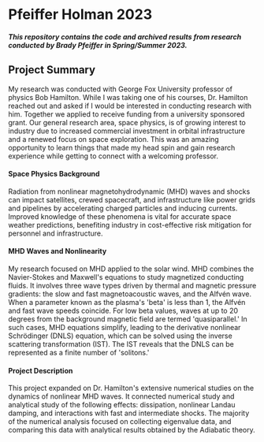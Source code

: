 # Pfeiffer Holman 2023
##### This repository contains the code and archived results from research conducted by Brady Pfeiffer in Spring/Summer 2023.

## Project Summary
My research was conducted with George Fox University professor of physics Bob Hamilton. While I was taking one of his courses, Dr. Hamilton reached out and asked if I would be interested in conducting research with him. Together we applied to receive funding from a university sponsored grant. Our general research area, space physics, is of growing interest to industry due to increased commercial investment in orbital infrastructure and a renewed focus on space exploration. This was an amazing opportunity to learn things that made my head spin and gain research experience while getting to connect with a welcoming professor.

#### Space Physics Background
Radiation from nonlinear magnetohydrodynamic (MHD) waves and shocks can impact satellites, crewed spacecraft, and infrastructure like power grids and pipelines by accelerating charged particles and inducing currents. Improved knowledge of these phenomena is vital for accurate space weather predictions, benefiting industry in cost-effective risk mitigation for personnel and infrastructure.

#### MHD Waves and Nonlinearity
My research focused on MHD applied to the solar wind. MHD combines the Navier-Stokes and Maxwell's equations to study magnetized conducting fluids. It involves three wave types driven by thermal and magnetic pressure gradients: the slow and fast magnetoacoustic waves, and the Alfvén wave. When a parameter known as the plasma's 'beta' is less than 1, the Alfvén and fast wave speeds coincide. For low beta values, waves at up to 20 degrees from the background magnetic field are termed 'quasiparallel.' In such cases, MHD equations simplify, leading to the derivative nonlinear Schrödinger (DNLS) equation, which can be solved using the inverse scattering transformation (IST). The IST reveals that the DNLS can be represented as a finite number of 'solitons.'

#### Project Description
This project expanded on Dr. Hamilton's extensive numerical studies on the dynamics of nonlinear MHD waves. It connected numerical study and analytical study of the following effects: dissipation, nonlinear Landau damping, and interactions with fast and intermediate shocks. The majority of the numerical analysis focused on collecting eigenvalue data, and comparing this data with analytical results obtained by the Adiabatic theory. 
